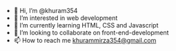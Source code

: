 - 👋 Hi, I’m @khuram354
- 👀 I’m interested in web development
- 🌱 I’m currently learning HTML, CSS and Javascript
- 💞️ I’m looking to collaborate on front-end-development
- 📫 How to reach me khurammirza354@gmail.com

<!---
khuram354/khuram354 is a ✨ special ✨ repository because its `README.md` (this file) appears on your GitHub profile.
You can click the Preview link to take a look at your changes.
--->
